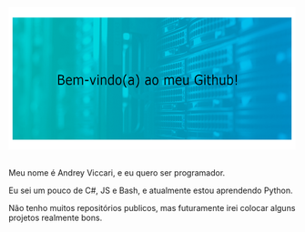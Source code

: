 <img width="550px" height="250px" src="./img/Banner2.png">
<!-- Sim, eu sei. Esse foi o pior banner que alguém já fez kk -->

##

Meu nome é Andrey Viccari, e eu quero ser programador. <br>
<!-- Talvez na area web, talvez na area de jogos, eu não sei ainda. -->

Eu sei um pouco de C#, JS e Bash, e atualmente estou aprendendo Python. <br>
<!-- Eu estava aprendendo C++, porém desisti, é muito complexo. -->

Não tenho muitos repositórios publicos, mas futuramente irei colocar alguns projetos realmente bons. <br>
<!-- Até pq não acho que vale a pena colocar uma calculadora, ainda mais se tiver um codigo sujo, né? -->
